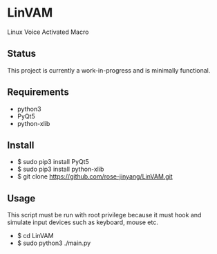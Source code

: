 # LinVAM
Linux Voice Activated Macro
## Status
This project is currently a work-in-progress and is minimally functional.
## Requirements
- python3
- PyQt5
- python-xlib
## Install
- $ sudo pip3 install PyQt5
- $ sudo pip3 install python-xlib
- $ git clone https://github.com/rose-jinyang/LinVAM.git
## Usage
This script must be run with root privilege because it must hook and simulate input devices such as keyboard, mouse etc.
- $ cd LinVAM
- $ sudo python3 ./main.py

